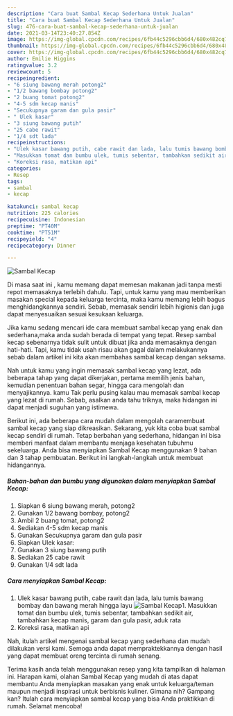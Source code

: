 ```yaml
---
description: "Cara buat Sambal Kecap Sederhana Untuk Jualan"
title: "Cara buat Sambal Kecap Sederhana Untuk Jualan"
slug: 476-cara-buat-sambal-kecap-sederhana-untuk-jualan
date: 2021-03-14T23:40:27.854Z
image: https://img-global.cpcdn.com/recipes/6fb44c5296cbb6d4/680x482cq70/sambal-kecap-foto-resep-utama.jpg
thumbnail: https://img-global.cpcdn.com/recipes/6fb44c5296cbb6d4/680x482cq70/sambal-kecap-foto-resep-utama.jpg
cover: https://img-global.cpcdn.com/recipes/6fb44c5296cbb6d4/680x482cq70/sambal-kecap-foto-resep-utama.jpg
author: Emilie Higgins
ratingvalue: 3.2
reviewcount: 5
recipeingredient:
- "6 siung bawang merah potong2"
- "1/2 bawang bombay potong2"
- "2 buang tomat potong2"
- "4-5 sdm kecap manis"
- "Secukupnya garam dan gula pasir"
- " Ulek kasar"
- "3 siung bawang putih"
- "25 cabe rawit"
- "1/4 sdt lada"
recipeinstructions:
- "Ulek kasar bawang putih, cabe rawit dan lada, lalu tumis bawang bombay dan bawang merah hingga layu"
- "Masukkan tomat dan bumbu ulek, tumis sebentar, tambahkan sedikit air, tambahkan kecap manis, garam dan gula pasir, aduk rata"
- "Koreksi rasa, matikan api"
categories:
- Resep
tags:
- sambal
- kecap

katakunci: sambal kecap 
nutrition: 225 calories
recipecuisine: Indonesian
preptime: "PT40M"
cooktime: "PT51M"
recipeyield: "4"
recipecategory: Dinner

---
```



![Sambal Kecap](https://img-global.cpcdn.com/recipes/6fb44c5296cbb6d4/680x482cq70/sambal-kecap-foto-resep-utama.jpg)

Di masa  saat ini , kamu memang dapat memesan makanan jadi tanpa mesti repot memasaknya terlebih dahulu. Tapi, untuk kamu yang mau memberikan masakan special kepada keluarga tercinta, maka kamu memang lebih bagus menghidangkannya sendiri. Sebab, memasak sendiri lebih higienis dan juga dapat menyesuaikan sesuai kesukaan keluarga.

Jika kamu sedang mencari ide cara membuat sambal kecap yang enak dan sederhana,maka anda sudah berada di tempat yang tepat. Resep sambal kecap  sebenarnya tidak sulit untuk dibuat jika anda memasaknya dengan hati-hati. Tapi, kamu tidak usah risau akan gagal dalam melakukannya 
sebab dalam artikel ini kita akan membahas sambal kecap dengan seksama.  



Nah untuk kamu yang ingin memasak sambal kecap yang lezat, ada beberapa tahap yang dapat dikerjakan, pertama memilih jenis bahan, kemudian penentuan bahan segar, hingga cara mengolah dan menyajikannya. kamu Tak perlu pusing kalau mau memasak sambal kecap yang lezat di rumah. Sebab, asalkan anda  tahu triknya, maka hidangan ini dapat menjadi suguhan yang istimewa.

Berikut ini, ada beberapa cara mudah dalam mengolah caramembuat sambal kecap yang siap dikreasikan. Sekarang, yuk kita coba buat sambal kecap sendiri di rumah. Tetap berbahan yang sederhana, hidangan ini bisa memberi manfaat dalam membantu menjaga kesehatan tubuhmu sekeluarga. Anda bisa menyiapkan Sambal Kecap menggunakan 9 bahan dan 3 tahap pembuatan. Berikut ini langkah-langkah untuk membuat hidangannya.

<!--inarticleads1-->

##### Bahan-bahan dan bumbu yang digunakan dalam menyiapkan Sambal Kecap:

1. Siapkan 6 siung bawang merah, potong2
1. Gunakan 1/2 bawang bombay, potong2
1. Ambil 2 buang tomat, potong2
1. Sediakan 4-5 sdm kecap manis
1. Gunakan Secukupnya garam dan gula pasir
1. Siapkan  Ulek kasar:
1. Gunakan 3 siung bawang putih
1. Sediakan 25 cabe rawit
1. Gunakan 1/4 sdt lada




<!--inarticleads2-->

##### Cara menyiapkan Sambal Kecap:

1. Ulek kasar bawang putih, cabe rawit dan lada, lalu tumis bawang bombay dan bawang merah hingga layu
<img src="https://img-global.cpcdn.com/steps/07adff3bf8abe118/160x128cq70/sambal-kecap-langkah-memasak-1-foto.jpg" alt="Sambal Kecap">1. Masukkan tomat dan bumbu ulek, tumis sebentar, tambahkan sedikit air, tambahkan kecap manis, garam dan gula pasir, aduk rata
1. Koreksi rasa, matikan api




Nah, itulah artikel mengenai  sambal kecap  yang sederhana dan mudah dilakukan versi kami. Semoga anda dapat mempraktekkannya dengan hasil yang dapat membuat oreng tercinta di rumah senang. 

Terima kasih anda telah menggunakan resep yang kita tampilkan di halaman ini. Harapan kami, olahan  Sambal Kecap yang mudah di atas dapat membantu Anda menyiapkan masakan yang enak untuk keluarga/teman maupun menjadi inspirasi untuk berbisnis kuliner. Gimana nih? Gampang kan? Itulah cara menyiapkan sambal kecap yang bisa Anda praktikkan di rumah. Selamat mencoba!

